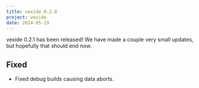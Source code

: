 ```yaml
---
title: vexide 0.2.0
project: vexide
date: 2024-05-19
---
```


vexide 0.2.1 has been released! We have made a couple very small updates, but hopefully that should end now.



## Fixed

- Fixed debug builds causing data aborts.
